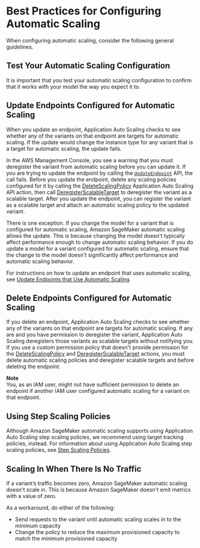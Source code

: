 # Best Practices for Configuring Automatic Scaling<a name="endpoint-auto-scaling-considerations"></a>

 When configuring automatic scaling, consider the following general guidelines\.

## Test Your Automatic Scaling Configuration<a name="endpoint-scaling-always-test"></a>

It is important that you test your automatic scaling configuration to confirm that it works with your model the way you expect it to\.

## Update Endpoints Configured for Automatic Scaling<a name="endpoint-update-with-scaling"></a>

When you update an endpoint, Application Auto Scaling checks to see whether any of the variants on that endpoint are targets for automatic scaling\. If the update would change the instance type for any variant that is a target for automatic scaling, the update fails\. 

In the AWS Management Console, you see a warning that you must deregister the variant from automatic scaling before you can update it\. If you are trying to update the endpoint by calling the [ `UpdateEndpoint`](https://docs.aws.amazon.com/sagemaker/latest/APIReference/API_UpdateEndpoint.html) API, the call fails\. Before you update the endpoint, delete any scaling policies configured for it by calling the [DeleteScalingPolicy](https://docs.aws.amazon.com/autoscaling/application/APIReference/API_DeleteScalingPolicy.html) Application Auto Scaling API action, then call [DeregisterScalableTarget](https://docs.aws.amazon.com/autoscaling/application/APIReference/API_DeregisterScalableTarget.html) to deregister the variant as a scalable target\. After you update the endpoint, you can register the variant as a scalable target and attach an automatic scaling policy to the updated variant\.

There is one exception\. If you change the model for a variant that is configured for automatic scaling, Amazon SageMaker automatic scaling allows the update\. This is because changing the model doesn't typically affect performance enough to change automatic scaling behavior\. If you do update a model for a variant configured for automatic scaling, ensure that the change to the model doesn't significantly affect performance and automatic scaling behavior\.

For instructions on how to update an endpoint that uses automatic scaling, see [Update Endpoints that Use Automatic Scaling](endpoint-scaling-update.md)\.

## Delete Endpoints Configured for Automatic Scaling<a name="endpoint-delete-with-scaling"></a>

If you delete an endpoint, Application Auto Scaling checks to see whether any of the variants on that endpoint are targets for automatic scaling\. If any are and you have permission to deregister the variant, Application Auto Scaling deregisters those variants as scalable targets without notifying you\. If you use a custom permission policy that doesn't provide permission for the [DeleteScalingPolicy](https://docs.aws.amazon.com/autoscaling/application/APIReference/API_DeleteScalingPolicy.html) and [DeregisterScalableTarget](https://docs.aws.amazon.com/autoscaling/application/APIReference/API_DeregisterScalableTarget.html) actions, you must delete automatic scaling policies and deregister scalable targets and before deleting the endpoint\.

**Note**  
You, as an IAM user, might not have sufficient permission to delete an endpoint if another IAM user configured automatic scaling for a variant on that endpoint\.

## Using Step Scaling Policies<a name="endpoint-scaling-step-policy"></a>

Although Amazon SageMaker automatic scaling supports using Application Auto Scaling step scaling policies, we recommend using target tracking policies, instead\. For information about using Application Auto Scaling step scaling policies, see [Step Scaling Policies](https://docs.aws.amazon.com/autoscaling/application/userguide/application-auto-scaling-step-scaling-policies.html)\.

## Scaling In When There Is No Traffic<a name="endpoint-scaling-zero-traffic"></a>

If a variant’s traffic becomes zero, Amazon SageMaker automatic scaling doesn't scale in\. This is because Amazon SageMaker doesn't emit metrics with a value of zero\.

As a workaround, do either of the following:
+ Send requests to the variant until automatic scaling scales in to the minimum capacity
+ Change the policy to reduce the maximum provisioned capacity to match the minimum provisioned capacity